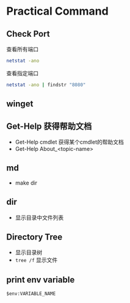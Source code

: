 # Practical Command

## Check Port

查看所有端口

```bash
netstat -ano
```

查看指定端口

```bash
netstat -ano | findstr "8080"
```

## winget

## Get-Help 获得帮助文档

- Get-Help cmdlet 获得某个cmdlet的帮助文档
- Get-Help About_&lt;topic-name&gt;

## md

- make dir

## dir

- 显示目录中文件列表

## Directory Tree

- 显示目录树
- `tree /f` 显示文件

## print env variable

```shell
$env:VARIABLE_NAME
```
